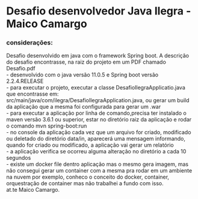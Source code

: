 # Desafio desenvolvedor Java Ilegra - Maico Camargo

### considerações:
Desafio desenvolvido em java  com o framework  Spring boot.
A descrição do desafio encontrasse, na raiz do projeto em um PDF chamado Desafio.pdf<br>
    - desenvolvido com o java versão 11.0.5 e Spring boot versão 2.2.4.RELEASE<br>
    - para executar o projeto, executar a classe DesafioIlegraApplicatio.java que encontrasse em: src/main/java/com/ilegra/DesafioIlegraApplication.java, 
       ou gerar um build da aplicação que a mesma foi configurada para gerar um .war<br>
    -  para executar a aplicação por linha de comando,precisa ter instalado o maven versão 3.6.1 ou superior, estar no diretório raiz da aplicação e rodar o comando mvn spring-boot:run <br>
    - no console da aplicação cada vez que um arquivo for criado, modificado ou deletado do diretório data/in, aparecerá uma mensagem informando, quando for criado ou modificado, a aplicação vai gerar um relatório<br>
    - a aplicação verifica se ocorreu alguma alteração no diretório a cada 10 segundos<br>
    - existe um docker file dentro aplicação mas o mesmo gera imagem, mas não consegui gerar um container com a mesma pra rodar em um ambiente na nuvem por exemplo, conheco o conceito do docker, container, orquestração de container mas não trabalhei a fundo com isso.<br>
at.te Maico Camargo.

